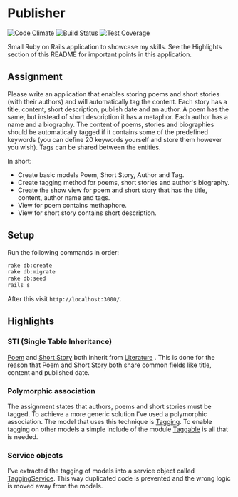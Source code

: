 # Publisher
[![Code Climate](https://codeclimate.com/github/brianvanburken/publisher/badges/gpa.svg)](https://codeclimate.com/github/brianvanburken/publisher)
[![Build Status](https://travis-ci.org/brianvanburken/publisher.svg?branch=master)](https://travis-ci.org/brianvanburken/publisher)
[![Test Coverage](https://codeclimate.com/github/brianvanburken/publisher/badges/coverage.svg)](https://codeclimate.com/github/brianvanburken/publisher/coverage)

Small Ruby on Rails application to showcase my skills. See the Highlights section
of this README for important points in this application.

## Assignment
Please write an application that enables storing poems and short stories (with their authors) and will automatically tag the content. Each story has a title, content, short description, publish date and an author. A poem has the same, but instead of short description it has a metaphor. Each author has a name and a biography. The content of poems, stories and biographies should be automatically tagged if it contains some of the predefined keywords (you can define 20 keywords yourself and store them however you wish). Tags can be shared between the entities.

In short:
- Create basic models Poem, Short Story, Author and Tag.
- Create tagging method for poems, short stories and author's biography.
- Create the show view for poem and short story that has the title, content, author name and tags.
- View for poem contains methaphore.
- View for short story contains short description.

## Setup
Run the following commands in order:
```bash
rake db:create
rake db:migrate
rake db:seed
rails s
```
After this visit ```http://localhost:3000/```.

## Highlights
### STI (Single Table Inheritance)
[Poem](https://github.com/brianvanburken/publisher/app/models/poem.rb) and
[Short Story](https://github.com/brianvanburken/publisher/app/models/short_story.rb)
both inherit from [Literature](https://github.com/brianvanburken/publisher/app/models/short_story.rb)
. This is done for the reason that Poem and Short
Story both share common fields like title, content and published date.

### Polymorphic association
The assignment states that authors, poems and short stories must be tagged. To
achieve a more generic solution I've used a polymorphic association. The model
that uses this technique is [Tagging](https://github.com/brianvanburken/publisher/app/models/tagging.rb).
To enable tagging on other models a simple include of the module [Taggable](https://github.com/brianvanburken/publisher/app/models/concerns/taggable.rb)
is all that is needed.

### Service objects
I've extracted the tagging of models into a service object called [TaggingService](https://github.com/brianvanburken/publisher/app/services/tagging_service.rb).
This way duplicated code is prevented and the wrong logic is moved away from the models.
